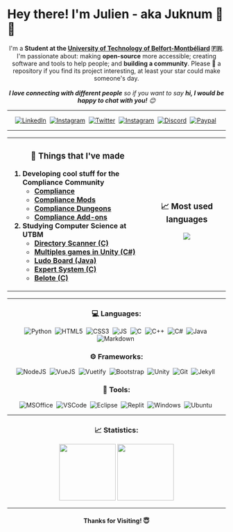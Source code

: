 <h1>Hey there! I'm Julien - aka Juknum 👋😃</h1>

<p align="center">
	I'm a <strong>Student at the <a href="https://www.utbm.fr/">University of Technology of Belfort-Montbéliard</a> 🇫🇷</strong>.  
	I'm passionate about: making <strong>open-source</strong> more accessible; creating software and tools to help people; and <strong>building a community</strong>. Please 🌟 a repository if you find its project
	interesting, at least your star could make someone's day.<br><br>
	<em><b>I love connecting with different people</b> so if you want to say <b>hi, I would be happy to chat with you!</b> 😊</em>
</p>

<hr>

<p align="center">
	<a href="https://www.linkedin.com/in/j-constant"><img alt="LinkedIn" src="https://img.shields.io/badge/LinkedIn-0077B5?style=for-the-badge&logo=linkedin&logoColor=white"></a>&nbsp;
	<a href="https://www.instagram.com/jlcnst"><img alt="Instagram" src="https://img.shields.io/badge/Instagram-E4405F?style=for-the-badge&logo=instagram&logoColor=white"></a>&nbsp;
	<a href="https://twitter.com/Juknum_"><img alt="Twitter" src="https://img.shields.io/badge/Twitter-1DA1F2?style=for-the-badge&logo=twitter&logoColor=white"></a>&nbsp;
	<a href="mailto:julienconstant190@gmail.com"><img alt="Instagram" src="https://img.shields.io/badge/Gmail-D14836?style=for-the-badge&logo=gmail&logoColor=white"></a>&nbsp;
	<a href="https://discordapp.com/users/207471947662098432"><img alt="Discord" src="https://img.shields.io/badge/Discord-7289DA?style=for-the-badge&logo=discord&logoColor=white"></a>&nbsp;
	<a href="https://paypal.me/jlcnst"><img alt="Paypal" src="https://img.shields.io/badge/PayPal-00457C?style=for-the-badge&logo=paypal&logoColor=white"></a>&nbsp;
</p>

<hr>


<table align="center">
	<tr>
		<th>
			<h3>💼 Things that I've made</h3>
			<ol align="left">
				<li>Developing cool stuff for the Compliance Community
					<ul>
						<li><a href="https://github.com/Compliance-Resource-Pack">Compliance</a></li>
						<li><a href="https://github.com/Compliance-Mods">Compliance Mods</a></li>
						<li><a href="https://github.com/Compliance-Dungeons">Compliance Dungeons</a></li>
						<li><a href="https://github.com/Compliance-Addons">Compliance Add-ons</a></li>
					</ul>
				</li>
				<li>Studying Computer Science at UTBM
					<ul>
						<li><a href="https://github.com/Juknum/Directory-Scanner">Directory Scanner (C)</a></li>
						<li><a href="https://github.com/Juknum/Multi-Games-in-Unity">Multiples games in Unity (C#)</a></li>
						<li><a href="https://github.com/Juknum/Ludo-Board">Ludo Board (Java)</a></li>
						<li><a href="https://github.com/Juknum/Systeme-Expert">Expert System (C)</a></li>
						<li><a href="https://github.com/Juknum/Belote">Belote (C)</a></li>
					</ul>
				</li>
			</ol>
		</th>
		<th>
			<h3>📈 Most used languages</h3>
			<img src="https://github-readme-stats.vercel.app/api/top-langs/?username=Juknum&theme=dracula&hide_title=true">
		</th>
	</tr>
</table>

<hr>
<h3 align="center">💻 Languages:</h3>
<p align="center">
	<img alt="Python"
		src="https://img.shields.io/badge/Python-FFD43B?style=for-the-badge&logo=python&logoColor=darkgreen">&nbsp;
	<img alt="HTML5" src="https://img.shields.io/badge/HTML5-E34F26?style=for-the-badge&logo=html5&logoColor=white">&nbsp;
	<img alt="CSS3" src="https://img.shields.io/badge/CSS3-1572B6?style=for-the-badge&logo=css3&logoColor=white">&nbsp;
	<img alt="JS"
		src="https://img.shields.io/badge/JavaScript-F7DF1E?style=for-the-badge&logo=javascript&logoColor=black">&nbsp;
	<img alt="C" src="https://img.shields.io/badge/C-00599C?style=for-the-badge&logo=c&logoColor=white">&nbsp;
	<img alt="C++"
		src="https://img.shields.io/badge/C%2B%2B-00599C?style=for-the-badge&logo=c%2B%2B&logoColor=white">&nbsp;
	<img alt="C#" src="https://img.shields.io/badge/C%23-239120?style=for-the-badge&logo=c-sharp&logoColor=white">&nbsp;
	<img alt="Java" src="https://img.shields.io/badge/Java-ED8B00?style=for-the-badge&logo=java&logoColor=white">&nbsp;
	<img alt="Markdown"
		src="https://img.shields.io/badge/Markdown-000000?style=for-the-badge&logo=markdown&logoColor=white">&nbsp;
</p>
<h3 align="center">⚙️ Frameworks:</h3>
<p align="center">
	<img alt="NodeJS"
		src="https://img.shields.io/badge/Node.js-339933?style=for-the-badge&logo=nodedotjs&logoColor=white">&nbsp;
	<img alt="VueJS"
		src="https://img.shields.io/badge/Vue.js-35495E?style=for-the-badge&logo=vue.js&logoColor=4FC08D">&nbsp;
	<img alt="Vuetify"
		src="https://img.shields.io/badge/Vuetify-1867C0?style=for-the-badge&logo=vuetify&logoColor=white">&nbsp;
	<img alt="Bootstrap"
		src="https://img.shields.io/badge/Bootstrap-563D7C?style=for-the-badge&logo=bootstrap&logoColor=white">&nbsp;
	<img alt="Unity" src="https://img.shields.io/badge/Unity-100000?style=for-the-badge&logo=unity&logoColor=white">&nbsp;
	<img alt="Git" src="https://img.shields.io/badge/Git-F05032?style=for-the-badge&logo=git&logoColor=white">&nbsp;
	<img alt="Jekyll"
		src="https://img.shields.io/badge/Jekyll-CC0000?style=for-the-badge&logo=Jekyll&logoColor=white">&nbsp;
</p>
<h3 align="center">🔧 Tools:</h3>
<p align="center">
	<img alt="MSOffice"
		src="https://img.shields.io/badge/Microsoft_Office-D83B01?style=for-the-badge&logo=microsoft-office&logoColor=white">&nbsp;
	<img alt="VSCode"
		src="https://img.shields.io/badge/Visual_Studio_Code-0078D4?style=for-the-badge&logo=visual%20studio%20code&logoColor=white">&nbsp;
	<img alt="Eclipse"
		src="https://img.shields.io/badge/Eclipse-2C2255?style=for-the-badge&logo=eclipse&logoColor=white">&nbsp;
	<img alt="Replit"
		src="https://img.shields.io/badge/replit-667881?style=for-the-badge&logo=replit&logoColor=white">&nbsp;
	<img alt="Windows"
		src="https://img.shields.io/badge/Windows%2011-0078D6?style=for-the-badge&logo=windows&logoColor=white">&nbsp;
	<img alt="Ubuntu"
		src="https://img.shields.io/badge/Ubuntu-E95420?style=for-the-badge&logo=ubuntu&logoColor=white">&nbsp;
</p>
<hr>
<h3 align="center">📈 Statistics:</h3>
<p align="center">
	<img height="130" src="https://github-readme-streak-stats.herokuapp.com/?user=Juknum&theme=dracula">
	<img height="130" src="https://github-readme-stats.vercel.app/api?username=Juknum&theme=dracula&show_icons=true&hide_title=true">
</p>
<hr>
<h4 align="center"> Thanks for Visiting! 😇</h4>
